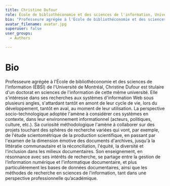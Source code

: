 ```yaml
---
title: Christine Dufour
role: École de bibliothéconomie et des sciences de l'information, Université de Montréal
bio: "Professeure agrégée à l'École de bibliothéconomie et des sciences de l'information (EBSI) de l'Université de Montréal, Christine Dufour est titulaire d'un doctorat en sciences de l'information de cette même université. Elle s'intéresse dans ses recherches aux systèmes d'information Web sous plusieurs angles, s'attardant tantôt en amont de leur cycle de vie, lors du développement, tantôt en aval, au moment de leur utilisation. La perspective socio-technologique adoptée l'amène à considérer ces systèmes en contexte, dans leur environnement informationnel (acteurs, politiques, culture, etc.). Sa curiosité méthodologique l'amène à collaborer sur des projets touchant des sphères de recherche variées qui vont, par exemple, de l'étude scientométrique de la production scientifique, en passant par l'examen de la dimension émotive des documents d'archives, jusqu'à la littératie communautaire et la réconciliation, l'équité, la diversité et l'inclusion dans les milieux documentaires. Son enseignement, en résonnance avec ses intérêts de recherche, se partage entre la gestion de l’information numérique et l'informatique documentaire, et plus particulièrement les bases de données documentaires, ainsi que les méthodes de recherche en sciences de l’information, tant dans une perspective professionnelle qu’académique."
avatar_filename: avatar.jpg
superuser: false
user_groups:
  - Authors

---
```


# Bio
Professeure agrégée à l'École de bibliothéconomie et des sciences de l'information (EBSI) de l'Université de Montréal, Christine Dufour est titulaire d'un doctorat en sciences de l'information de cette même université. Elle s'intéresse dans ses recherches aux systèmes d'information Web sous plusieurs angles, s'attardant tantôt en amont de leur cycle de vie, lors du développement, tantôt en aval, au moment de leur utilisation. La perspective socio-technologique adoptée l'amène à considérer ces systèmes en contexte, dans leur environnement informationnel (acteurs, politiques, culture, etc.). Sa curiosité méthodologique l'amène à collaborer sur des projets touchant des sphères de recherche variées qui vont, par exemple, de l'étude scientométrique de la production scientifique, en passant par l'examen de la dimension émotive des documents d'archives, jusqu'à la littératie communautaire et la réconciliation, l'équité, la diversité et l'inclusion dans les milieux documentaires. Son enseignement, en résonnance avec ses intérêts de recherche, se partage entre la gestion de l’information numérique et l'informatique documentaire, et plus particulièrement les bases de données documentaires, ainsi que les méthodes de recherche en sciences de l’information, tant dans une perspective professionnelle qu’académique.
